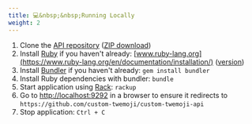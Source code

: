 ```yaml
---
title: 💻&nbsp;&nbsp;Running Locally
weight: 2
---
```


1. Clone the [API repository](https://github.com/custom-twemoji/custom-twemoji-api) ([ZIP download](https://github.com/custom-twemoji/custom-twemoji-api/archive/refs/heads/main.zip))
1. Install [Ruby](https://www.ruby-lang.org/en/) if you haven't already: [www.ruby-lang.org](https://www.ruby-lang.org/en/documentation/installation/) ([version](.ruby-version))
1. Install [Bundler](https://bundler.io/) if you haven't already: `gem install bundler`
1. Install Ruby dependencies with bundler: `bundle`
1. Start application using [Rack](https://github.com/rack/rack/): `rackup`
1. Go to [http://localhost:9292](http://localhost:9292) in a browser to ensure it redirects to `https://github.com/custom-twemoji/custom-twemoji-api`
1. Stop application: `Ctrl + C`
